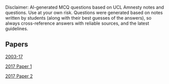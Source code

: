 Disclaimer: AI-generated MCQ questions based on UCL Amnesty notes and questions. Use at your own risk. Questions were generated based on notes written by students (along with their best guesses of the answers), so always cross-reference answers with reliable sources, and the latest guidelines. 

## Papers

[2003-17](https://pjtipstea.github.io/uclamnesty/amnesty_07-11)

[2017 Paper 1](https://pjtipstea.github.io/uclamnesty/amnesty_2017_paper_1)

[2017 Paper 2](https://pjtipstea.github.io/uclamnesty/amnesty_2017_paper_2)
